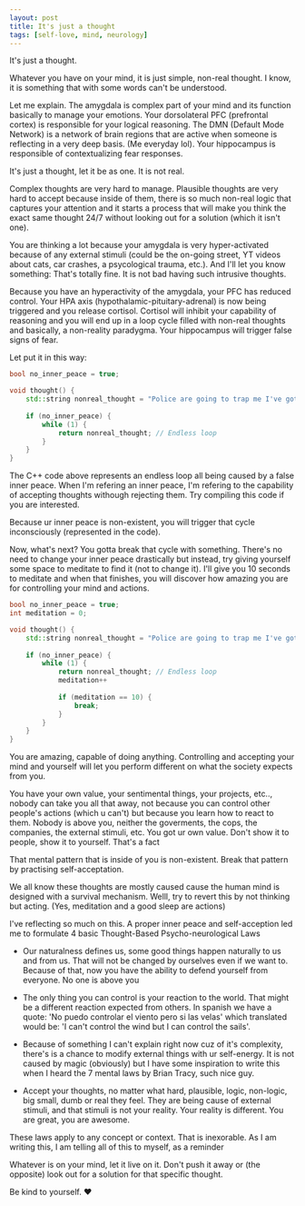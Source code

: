 ```yaml
---
layout: post
title: It's just a thought
tags: [self-love, mind, neurology]
---
```


It's just a thought. 

Whatever you have on your mind, it is just simple, non-real thought. I know, it is something that with some words can't be understood. 

Let me explain. The amygdala is complex part of your mind and its function basically to manage your emotions. Your dorsolateral PFC (prefrontal cortex) is responsible for your logical reasoning. The DMN (Default Mode Network) is a network of brain regions that are active when someone is reflecting in a very deep basis. (Me everyday lol). Your hippocampus is responsible of contextualizing fear responses. 

It's just a thought, let it be as one. It is not real. 

Complex thoughts are very hard to manage. Plausible thoughts are very hard to accept because inside of them, there is so much non-real logic that captures your attention and it starts a process that will make you think the exact same thought 24/7 without looking out for a solution (which it isn't one).

You are thinking a lot because your amygdala is very hyper-activated because of any external stimuli (could be the on-going street, YT videos about cats, car crashes, a psycological trauma, etc.). And I'll let you know something: That's totally fine. It is not bad having such intrusive thoughts.

Because you have an hyperactivity of the amygdala, your PFC has reduced control. Your HPA axis (hypothalamic-pituitary-adrenal) is now being triggered and you release cortisol. Cortisol will inhibit your capability of reasoning and you will end up in a loop cycle filled with non-real thoughts and basically, a non-reality paradygma. Your hippocampus will trigger false signs of fear. 

Let put it in this way:
```c++
bool no_inner_peace = true;

void thought() {
    std::string nonreal_thought = "Police are going to trap me I've got no solutionnnn"; // Non-real thought based on what others experienced or what you've seen on social media
    
    if (no_inner_peace) {
        while (1) {
            return nonreal_thought; // Endless loop
        }
    }
}
```
The C++ code above represents an endless loop all being caused by a false inner peace. When I'm refering an inner peace, I'm refering to the capability of accepting thoughts withough rejecting them. Try compiling this code if you are interested. 

Because ur inner peace is non-existent, you will trigger that cycle inconsciously (represented in the code). 

Now, what's next? You gotta break that cycle with something. There's no need to change your inner peace drastically but instead, try giving yourself some space to meditate to find it (not to change it). I'll give you 10 seconds to meditate and when that finishes, you will discover how amazing you are for controlling your mind and actions.

```c++
bool no_inner_peace = true;
int meditation = 0;

void thought() {
    std::string nonreal_thought = "Police are going to trap me I've got no solutionnnn"; // Non-real thought based on what others experienced or what you've seen on social media
    
    if (no_inner_peace) {
        while (1) {
            return nonreal_thought; // Endless loop
            meditation++
            
            if (meditation == 10) {
                break;    
            }
        }
    }
}
```
You are amazing, capable of doing anything. Controlling and accepting your mind and yourself will let you perform different on what the society expects from you. 

You have your own value, your sentimental things, your projects, etc.., nobody can take you all that away, not because you can control other people's actions (which u can't) but because you learn how to react to them. Nobody is above you, neither the goverments, the cops, the companies, the external stimuli, etc. You got ur own value. Don't show it to people, show it to yourself. That's a fact

That mental pattern that is inside of you is non-existent. Break that pattern by practising self-acceptation. 

We all know these thoughts are mostly caused cause the human mind is designed with a survival mechanism. Welll, try to revert this by not thinking but acting. (Yes, meditation and a good sleep are actions)

I've reflecting so much on this. A proper inner peace and self-acception led me to formulate 4 basic Thought-Based Psycho-neurological Laws

- Our naturalness defines us, some good things happen naturally to us and from us. That will not be changed by ourselves even if we want to. Because of that, now you have the ability to defend yourself from everyone. No one is above you

- The only thing you can control is your reaction to the world. That might be a different reaction expected from others. In spanish we have a quote: 'No puedo controlar el viento pero si las velas' which translated would be: 'I can't control the wind but I can control the sails'.

- Because of something I can't explain right now cuz of it's complexity, there's is a chance to modify external things with ur self-energy. It is not caused by magic (obviously) but I have some inspiration to write this when I heard the 7 mental laws by Brian Tracy, such nice guy. 

- Accept your thoughts, no matter what hard, plausible, logic, non-logic, big small, dumb or real they feel. They are being cause of external stimuli, and that stimuli is not your reality. Your reality is different. You are great, you are awesome.

These laws apply to any concept or context. That is inexorable. As I am writing this, I am telling all of this to myself, as a reminder

Whatever is on your mind, let it live on it. Don't push it away or (the opposite) look out for a solution for that specific thought. 

Be kind to yourself. ♥

